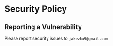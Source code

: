 # Security Policy

## Reporting a Vulnerability

Please report security issues to `jakezhu9@gmail.com`